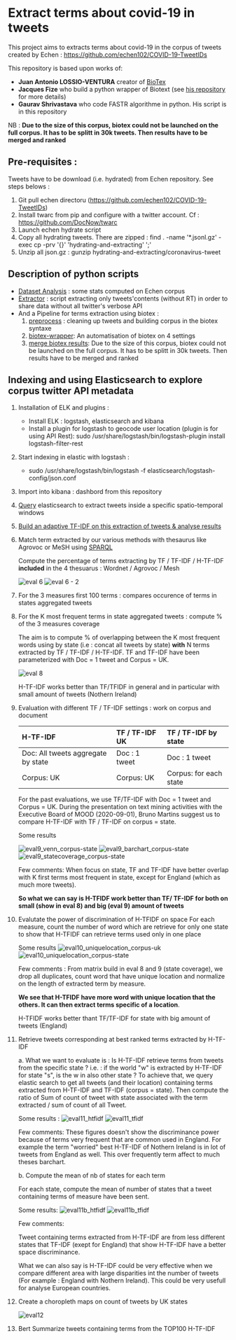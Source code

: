 # Extract terms about covid-19 in tweets

This project aims to extracts terms about covid-19 in the corpus of tweets created by Echen : https://github.com/echen102/COVID-19-TweetIDs

This repository is based upon works of:
* **Juan Antonio LOSSIO-VENTURA** creator of [BioTex](https://github.com/sifrproject/biotex/tree/master)
* **Jacques Fize** who build a python wrapper of Biotext (see [his repository](https://gitlab.irstea.fr/jacques.fize/biotex_python) for more details)
* **Gaurav Shrivastava** who code FASTR algorithme in python. His script is in this repository

NB : **Due to the size of this corpus, biotex could not be launched on the full corpus. It has to be splitt in 30k tweets. Then results have to be merged and ranked**

## Pre-requisites :
Tweets have to be download (i.e. hydrated) from Echen repository. See steps belows :
1. Git pull echen directoru (https://github.com/echen102/COVID-19-TweetIDs)
2. Install twarc from pip and configure with a twitter account. Cf : https://github.com/DocNow/twarc
3. Launch echen hydrate script
4. Copy all hydrating tweets. There are zipped :
        find . -name '*.jsonl.gz' -exec cp -prv '{}' 'hydrating-and-extracting' ';'
5. Unzip all json.gz :
        gunzip hydrating-and-extracting/coronavirus-tweet
        
   
## Description of python scripts
* [Dataset Analysis](COVID-19-TweetIDs-dataset-analyse.py) : some stats computed on Echen corpus
* [Extractor](COVID-19-TweetIDs-extractor.py) : script extracting only tweets'contents (without RT) in order to share data without all twitter's verbose API 
* And a Pipeline for terms extraction using biotex :
    1. [preprocess](COVID-19-TweetIDs-preprocess.py) : cleaning up tweets and building corpus in the biotex syntaxe
    2. [biotex-wrapper](COVID-19-TweetsIDS_biotex_wrapper.py): An automatisation of biotex on 4 settings
    3. [merge biotex results](COVID-19-TweetIDS-merge-biotex-results.py): Due to the size of this corpus, biotex could not be launched on the full corpus. It has to be splitt in 30k tweets. Then results have to be merged and ranked
    
## Indexing and using Elasticsearch to explore corpus twitter API metadata
1. Installation of ELK and plugins :
    * Install ELK : logstash, elasticsearch and kibana
    * Install a plugin for logstash to geocode user location (plugin is for using API Rest):
        sudo /usr/share/logstash/bin/logstash-plugin install logstash-filter-rest
2. Start indexing in elastic with logstash :
    * sudo /usr/share/logstash/bin/logstash -f elasticsearch/logstash-config/json.conf
3. Import into kibana : dashbord from this repository
4. [Query](elasticsearch/analyse/Elasticquery.md) elasticsearch to extract tweets inside a specific spatio-temporal windows
5. [Build an adaptive TF-IDF on this extraction of tweets & analyse results](COVID-19-TweetIDS-ES-Analyse.py)
6. Match term extracted by our various methods with thesaurus like Agrovoc or MeSH using [SPARQL](elasticsearch/analyse/sparqlquery.md)
    
    Compute the percentage of terms extracting by TF / TF-IDF / H-TF-IDF **included** in the 4 thesuarus : Wordnet / Agrovoc / Mesh
    
    ![eval 6](readme_ressources/thesaurus_coverage.png)
    ![eval 6 - 2](readme_ressources/venn_wordcloud.png)
7. For the 3 measures first 100 terms : compares occurence of terms in states aggregated tweets
8. For the K most frequent terms in state aggregated tweets : compute % of the 3 measures coverage

    The aim is to compute % of overlapping between the K most frequent words using by state (i.e : concat all tweets by state) **with** N terms extracted by TF / TF-IDF / H-TF-IDF.
    TF and TF-IDF have been parameterized with Doc = 1 tweet and Corpus = UK.
    
    ![eval 8](readme_ressources/eval8_update_nb-top-term.png "Evaluation of point 8")
    
    H-TF-IDF works better than TF/TFIDF in general and in particular with small amount of tweets (Nothern Ireland)
9. Evaluation with different TF / TF-IDF settings : work on corpus and document 

    | H-TF-IDF  |  TF / TF-IDF UK | TF / TF-IDF by state |
    |:---|:---|:---|
    | Doc: All tweets aggregate by state  | Doc : 1 tweet  | Doc : 1 tweet  |
    | Corpus: UK  | Corpus: UK  | Corpus: for each state  |
    
    For the past evaluations, we use TF/TF-IDF with Doc = 1 tweet and Corpus = UK. During the presentation on text mining activities with the Executive Board of MOOD (2020-09-01), Bruno Martins suggest us to compare H-TF-IDF with TF / TF-IDF on corpus = state.
    
    Some results
    
    ![eval9_venn_corpus-state](readme_ressources/eval9_venn_corpus-state.png "Venn wordcloud for corpus = state")
    ![eval9_barchart_corpus-state](readme_ressources/eval9_barchart_corpus-state.png "Barchart common or specific words by measure")
    ![eval9_statecoverage_corpus-state](readme_ressources/eval9_statecoverage_corpus-state.png "Barchart state coverage")
    
    Few comments: When focus on state, TF and TF-IDF have better overlap with K first terms most frequent in state, except for England (which as much more tweets).
    
    **So what we can say is H-TFIDF work better than TF/ TF-IDF for both on small (show in eval 8) and big (eval 9) amount of tweets** 
10. Evalutate the power of discrimination of H-TFIDF on space
    For each measure, count the number of word which are retrieve for only one state to show that H-TFIDF can retrieve terms used only in one place
    
    Some results
    ![eval10_uniquelocation_corpus-uk](readme_ressources/eval10_uniquelocation_corpus-uk.png "percentage of unique location for words extracted")
    ![eval10_uniquelocation_corpus-state](readme_ressources/eval10_uniquelocation_corpus-state.png "percentage of unique location for words extracted")
    
    Few comments :
    From matrix build in eval 8 and 9 (state coverage), we drop all duplicates, count word that have unique location and normalize on the length of extracted term by measure.
    
    **We see that H-TFIDF have more word with unique location that the others. It can then extract terms specific of a location**. 
    
    H-TFIDF works better thant TF/TF-IDF for state with big amount of tweets (England) 
11. Retrieve tweets corresponding at best ranked terms extracted by H-TF-IDF 
    
    a. What we want to evaluate is : Is H-TF-IDF retrieve terms from tweets from the specific state ? i.e. : if the world "w" is extracted by H-TF-IDF for state "s", is the w in also other state ?
    To achieve that, we query elastic search to get all tweets (and their location) containing terms extracted from H-TF-IDF and TF-IDF (corpus = state). Then compute the ratio of Sum of count of tweet with state associated with the term extracted / sum of count of all Tweet.
    
    Some results :
    ![eval11_htfidf](readme_ressources/eval11_nb_tweets_ratio_specific-on-all_states_HTFIDF.png)
    ![eval11_tfidf](readme_ressources/eval11_nb_tweets_ratio_specific-on-all_states_TF-IDF.png)
    
    Few comments:
    These figures doesn't show the discriminance power because of terms very frequent that are common used in England. For example  the term "worried" best H-TF-IDF of Nothern Ireland is in lot of tweets from England as well.
    This over frequently term affect to much theses barchart.
    
    b. Compute the mean of nb of states for each term 
    
    For each state, compute the mean of number of states that a tweet containing terms of measure have been sent.
    
    Some results:
    ![eval11b_htfidf](readme_ressources/eval11b_mean_nb-states_htfidf.png)
    ![eval11b_tfidf](readme_ressources/eval11b_mean_nb-states_tfidf.png)
    
    Few comments:
    
    Tweet containing terms extracted from H-TF-IDF are from less different states that TF-IDF (exept for England) that show H-TF-IDF have a better space discriminance.  
    
    What we can also say is H-TF-IDF could be very effective when we compare different area with large disparities int the number of tweets (For example : England with Nothern Ireland). This could be very usefull for analyse European countries.
    
12. Create a choropleth maps on count of tweets by UK states

    ![eval12](readme_ressources/eval12_maps-Uh_with-Nb-Tweets.png)
13. Bert Summarize tweets containing terms from the TOP100 H-TF-IDF